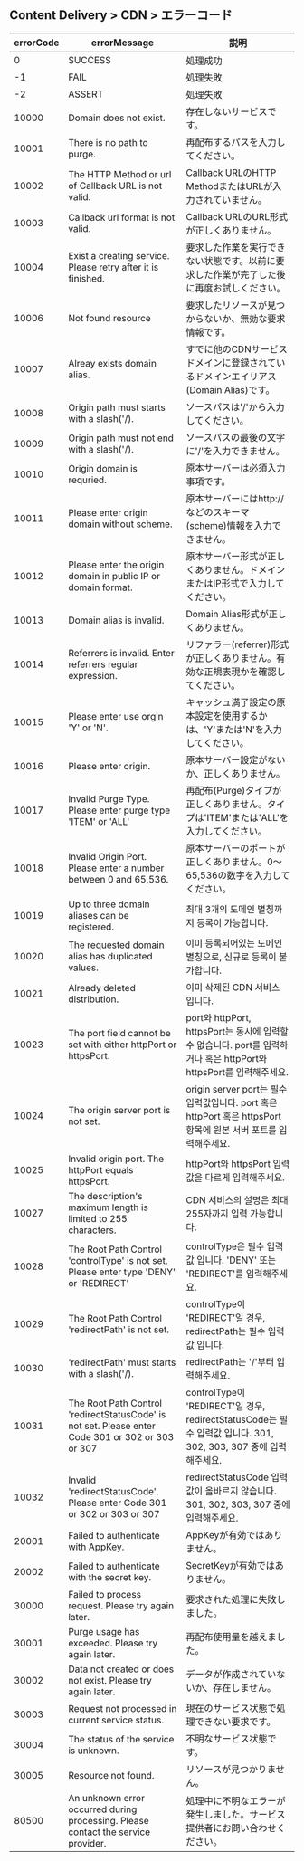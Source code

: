 ﻿
## Content Delivery > CDN > エラーコード

| errorCode | errorMessage | 説明 |
| --- | --- | --- |
| 0 | SUCCESS | 処理成功 |
| -1 | FAIL | 処理失敗 |
| -2 | ASSERT | 処理失敗 |
| 10000 | Domain does not exist. | 存在しないサービスです。 |
| 10001 | There is no path to purge. | 再配布するパスを入力してください。 |
| 10002 | The HTTP Method or url of Callback URL is not valid. | Callback URLのHTTP MethodまたはURLが入力されていません。 |
| 10003 | Callback url format is not valid. | Callback URLのURL形式が正しくありません。 |
| 10004 | Exist a creating service. Please retry after it is finished. | 要求した作業を実行できない状態です。以前に要求した作業が完了した後に再度お試しください。
| 10006 | Not found resource | 要求したリソースが見つからないか、無効な要求情報です。 | 
| 10007 | Alreay exists domain alias. | すでに他のCDNサービスドメインに登録されているドメインエイリアス(Domain Alias)です。 | 
| 10008 | Origin path must starts with a slash('/). | ソースパスは'/'から入力してください。| 
| 10009 | Origin path must not end with a slash('/). | ソースパスの最後の文字に'/'を入力できません。 | 
| 10010 | Origin domain is requried. | 原本サーバーは必須入力事項です。 | 
| 10011 | Please enter origin domain without scheme. | 原本サーバーにはhttp://などのスキーマ(scheme)情報を入力できません。 | 
| 10012 | Please enter the origin domain in public IP or domain format. | 原本サーバー形式が正しくありません。ドメインまたはIP形式で入力してください。 | 
| 10013 | Domain alias is invalid. | Domain Alias形式が正しくありません。 | 
| 10014 | Referrers is invalid. Enter referrers regular expression. | リファラー(referrer)形式が正しくありません。有効な正規表現かを確認してください。 |
| 10015 | Please enter use orgin 'Y' or 'N'. | キャッシュ満了設定の原本設定を使用するかは、'Y'または'N'を入力してください。  |
| 10016 | Please enter origin. | 原本サーバー設定がないか、正しくありません。 |
| 10017 | Invalid Purge Type. Please enter purge type 'ITEM' or 'ALL' | 再配布(Purge)タイプが正しくありません。タイプは'ITEM'または'ALL'を入力してください。 |
| 10018 | Invalid Origin Port. Please enter a number between 0 and 65,536. | 原本サーバーのポートが正しくありません。0～65,536の数字を入力してください。 |
| 10019 | Up to three domain aliases can be registered. | 최대 3개의 도메인 별칭까지 등록이 가능합니다. |
| 10020 | The requested domain alias has duplicated values. | 이미 등록되어있는 도메인 별칭으로, 신규로 등록이 불가합니다. |
| 10021 | Already deleted distribution. | 이미 삭제된 CDN 서비스 입니다. |
| 10023 | The port field cannot be set with either httpPort or httpsPort. | port와 httpPort, httpsPort는 동시에 입력할 수 없습니다. port를 입력하거나 혹은 httpPort와 httpsPort를 입력해주세요.  |
| 10024 | The origin server port is not set. | origin server port는 필수 입력값입니다. port 혹은 httpPort 혹은 httpsPort 항목에 원본 서버 포트를 입력해주세요. |
| 10025 | Invalid origin port. The httpPort equals httpsPort. | httpPort와 httpsPort 입력값을 다르게 입력해주세요. |
| 10027 | The description's maximum length is limited to 255 characters. | CDN 서비스의 설명은 최대 255자까지 입력 가능합니다. |
| 10028 | The Root Path Control 'controlType' is not set. Please enter type 'DENY' or 'REDIRECT' | controlType은 필수 입력값 입니다. 'DENY' 또는 'REDIRECT'를 입력해주세요. |
| 10029 | The Root Path Control 'redirectPath' is not set. | controlType이 'REDIRECT'일 경우, redirectPath는 필수 입력값 입니다. |
| 10030 | 'redirectPath' must starts with a slash('/). | redirectPath는 '/'부터 입력해주세요. |
| 10031 | The Root Path Control 'redirectStatusCode' is not set. Please enter Code 301 or 302 or 303 or 307 | controlType이 'REDIRECT'일 경우, redirectStatusCode는 필수 입력값 입니다. 301, 302, 303, 307 중에 입력해주세요. |
| 10032 | Invalid 'redirectStatusCode'. Please enter Code 301 or 302 or 303 or 307 | redirectStatusCode 입력값이 올바르지 않습니다. 301, 302, 303, 307 중에 입력해주세요.  |
| 20001 | Failed to authenticate with AppKey. | AppKeyが有効ではありません。 |
| 20002 | Failed to authenticate with the secret key. | SecretKeyが有効ではありません。 |
| 30000 | Failed to process request. Please try again later. | 要求された処理に失敗しました。 |
| 30001 | Purge usage has exceeded. Please try again later. | 再配布使用量を越えました。 |
| 30002 | Data not created or does not exist. Please try again later. | データが作成されていないか、存在しません。 |
| 30003 | Request not processed in current service status. | 現在のサービス状態で処理できない要求です。 |
| 30004 | The status of the service is unknown. | 不明なサービス状態です。 |
| 30005 | Resource not found. | リソースが見つかりません。 |
| 80500 | An unknown error occurred during processing. Please contact the service provider. | 処理中に不明なエラーが発生しました。サービス提供者にお問い合わせください。
